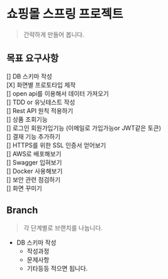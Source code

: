 # 쇼핑몰 스프링 프로젝트
> 간략하게 만들어 봅니다.

## 목표 요구사항
[]  DB 스키마 작성  
[X]  화면별 프로토타입 제작  
[]  open api를 이용해서 데이터 가져오기  
[]  TDD or 유닛테스트 작성  
[]  Rest API 원칙 적용하기  
[]  상품 조회기능  
[]  로그인 회원가입기능 (이메일로 가입가능or JWT같은 토큰)  
[]  결재 기능 추가하기  
[]  HTTPS를 위한 SSL 인증서 얻어보기  
[]  AWS로 배포해보기  
[]  Swagger 입혀보기  
[]  Docker 사용해보기  
[]  보안 관련 점검하기  
[]  화면 꾸미기  
## Branch
> 각 단계별로 브랜치를 나눕니다.

* DB 스키마 작성
   * 작성과정
   * 문제사항
   * 기타등등 적으면 됩니다.
